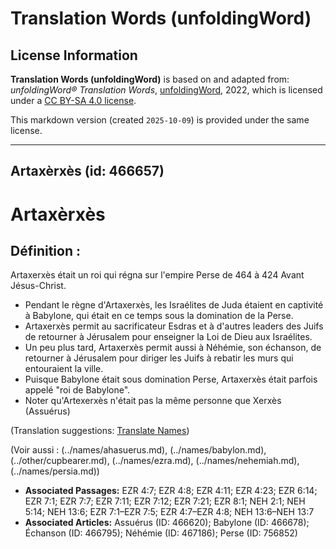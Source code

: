 # Translation Words (unfoldingWord)

## License Information

**Translation Words (unfoldingWord)** is based on and adapted from: _unfoldingWord® Translation Words_, [unfoldingWord](https://unfoldingword.org/utw), 2022, which is licensed under a [CC BY-SA 4.0 license](https://creativecommons.org/licenses/by-sa/4.0/legalcode.en).

This markdown version (created `2025-10-09`) is provided under the same license.



--------------------------------

## Artaxèrxès (id: 466657)

Artaxèrxès
==========

Définition :
------------

Artaxerxès était un roi qui régna sur l'empire Perse de 464 à 424 Avant Jésus\-Christ.

* Pendant le règne d'Artaxerxès, les Israélites de Juda étaient en captivité à Babylone, qui était en ce temps sous la domination de la Perse.
* Artaxerxès permit au sacrificateur Esdras et à d'autres leaders des Juifs de retourner à Jérusalem pour enseigner la Loi de Dieu aux Israélites.
* Un peu plus tard, Artaxerxès permit aussi à Néhémie, son échanson, de retourner à Jérusalem pour diriger les Juifs à rebatir les murs qui entouraient la ville.
* Puisque Babylone était sous domination Perse, Artaxerxès était parfois appelé "roi de Babylone".
* Noter qu'Artexerxès n'était pas la même personne que Xerxès (Assuérus)

(Translation suggestions: [Translate Names](rc://en/ta/man/translate/translate-names))

(Voir aussi : (../names/ahasuerus.md), (../names/babylon.md), (../other/cupbearer.md), (../names/ezra.md), (../names/nehemiah.md), (../names/persia.md))

* **Associated Passages:** EZR 4:7; EZR 4:8; EZR 4:11; EZR 4:23; EZR 6:14; EZR 7:1; EZR 7:7; EZR 7:11; EZR 7:12; EZR 7:21; EZR 8:1; NEH 2:1; NEH 5:14; NEH 13:6; EZR 7:1–EZR 7:5; EZR 4:7–EZR 4:8; NEH 13:6–NEH 13:7
* **Associated Articles:** Assuérus (ID: 466620); Babylone (ID: 466678); Échanson (ID: 466795); Néhémie (ID: 467186); Perse (ID: 756852)

